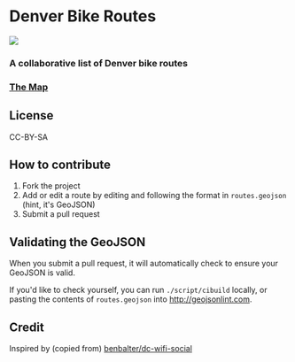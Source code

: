 # Denver Bike Routes

<img src="https://travis-ci.org/JasonSanford/denver-bike-routes.png">

### A collaborative list of Denver bike routes

### [The Map](routes.geojson)

## License

CC-BY-SA

## How to contribute

1. Fork the project
2. Add or edit a route by editing and following the format in `routes.geojson` (hint, it's GeoJSON)
3. Submit a pull request

## Validating the GeoJSON

When you submit a pull request, it will automatically check to ensure your GeoJSON is valid.

If you'd like to check yourself, you can run `./script/cibuild` locally, or pasting the contents of `routes.geojson` into http://geojsonlint.com.

## Credit

Inspired by (copied from) [benbalter/dc-wifi-social](https://github.com/benbalter/dc-wifi-social)
